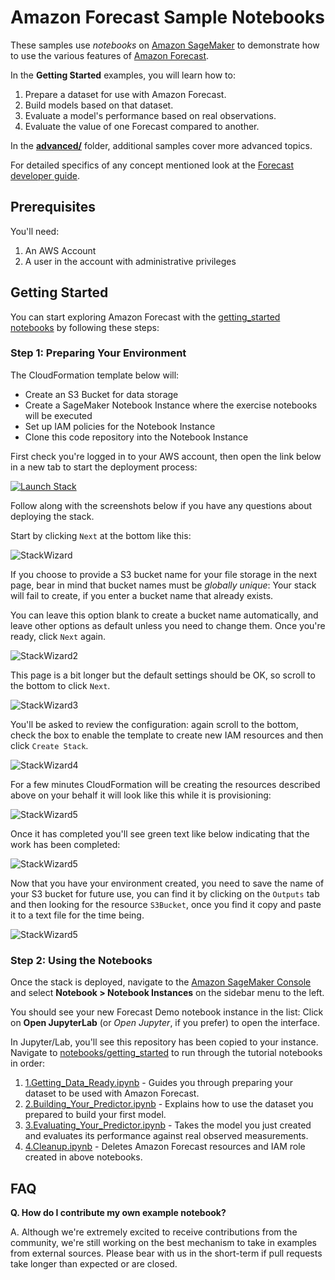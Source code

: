 # Amazon Forecast Sample Notebooks

These samples use *notebooks* on [Amazon SageMaker](https://docs.aws.amazon.com/sagemaker/latest/dg/nbi.html) to demonstrate how to use the various features of [Amazon Forecast](https://aws.amazon.com/forecast/).

In the **Getting Started** examples, you will learn how to:

1. Prepare a dataset for use with Amazon Forecast.
1. Build models based on that dataset.
1. Evaluate a model's performance based on real observations.
1. Evaluate the value of one Forecast compared to another.

In the [**advanced/**](advanced/) folder, additional samples cover more advanced topics.

For detailed specifics of any concept mentioned look at the [Forecast developer guide](https://docs.aws.amazon.com/forecast/latest/dg/what-is-forecast.html).

## Prerequisites

You'll need:

1. An AWS Account
1. A user in the account with administrative privileges

## Getting Started

You can start exploring Amazon Forecast with the [getting_started notebooks](getting_started/) by following these steps:

### Step 1: Preparing Your Environment

The CloudFormation template below will:

- Create an S3 Bucket for data storage
- Create a SageMaker Notebook Instance where the exercise notebooks will be executed
- Set up IAM policies for the Notebook Instance
- Clone this code repository into the Notebook Instance

First check you're logged in to your AWS account, then open the link below in a new tab to start the deployment process:

[![Launch Stack](https://s3.amazonaws.com/cloudformation-examples/cloudformation-launch-stack.png)](https://console.aws.amazon.com/cloudformation/home#/stacks/new?stackName=ForecastDemo&templateURL=https://chriskingpartnershare.s3.amazonaws.com/ForecastDemo.yaml)

Follow along with the screenshots below if you have any questions about deploying the stack.

Start by clicking `Next` at the bottom like this:

![StackWizard](doc/images/img1.png)

If you choose to provide a S3 bucket name for your file storage in the next page, bear in mind that bucket names must be *globally unique*: Your stack will fail to create, if you enter a bucket name that already exists.

You can leave this option blank to create a bucket name automatically, and leave other options as default unless you need to change them. Once you're ready, click `Next` again.

![StackWizard2](doc/images/img2.png)

This page is a bit longer but the default settings should be OK, so scroll to the bottom to click `Next`.

![StackWizard3](doc/images/img4.png)

You'll be asked to review the configuration: again scroll to the bottom, check the box to enable the template to create new IAM resources and then click `Create Stack`.

![StackWizard4](doc/images/img5.png)

For a few minutes CloudFormation will be creating the resources described above on your behalf it will look like this while it is provisioning:

![StackWizard5](doc/images/img6.png)

Once it has completed you'll see green text like below indicating that the work has been completed:

![StackWizard5](doc/images/img7.png)

Now that you have your environment created, you need to save the name of your S3 bucket for future use, you can find it by clicking on the `Outputs` tab and then looking for the resource `S3Bucket`, once you find it copy and paste it to a text file for the time being.

![StackWizard5](doc/images/img8.png)


### Step 2: Using the Notebooks

Once the stack is deployed, navigate to the [Amazon SageMaker Console](https://console.aws.amazon.com/sagemaker/home?#/notebook-instances) and select **Notebook > Notebook Instances** on the sidebar menu to the left.

You should see your new Forecast Demo notebook instance in the list: Click on **Open JupyterLab** (or *Open Jupyter*, if you prefer) to open the interface.

In Jupyter/Lab, you'll see this repository has been copied to your instance. Navigate to [notebooks/getting_started](notebooks/getting_started) to run through the tutorial notebooks in order:

1. [1.Getting_Data_Ready.ipynb](notebooks/getting_started/1.Getting_Data_Ready.ipynb) - Guides you through preparing your dataset to be used with Amazon Forecast.
1. [2.Building_Your_Predictor.ipynb](notebooks/getting_started/2.Building_Your_Predictor.ipynb) - Explains how to use the dataset you prepared to build your first model.
1. [3.Evaluating_Your_Predictor.ipynb](notebooks/getting_started/3.Evaluating_Your_Predictor.ipynb) - Takes the model you just created and evaluates its performance against real observed measurements.
1. [4.Cleanup.ipynb](notebooks/getting_started/4.Cleanup.ipynb) - Deletes Amazon Forecast resources and IAM role created in above notebooks.


## FAQ

**Q. How do I contribute my own example notebook?**

A. Although we're extremely excited to receive contributions from the community, we're still working on the best mechanism to take in examples from external sources. Please bear with us in the short-term if pull requests take longer than expected or are closed.
 
